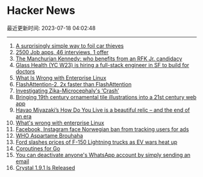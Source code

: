 # Hacker News

最近更新时间: 2023-07-18 04:02:48

--- 
1. [A surprisingly simple way to foil car thieves](https://news.umich.edu/a-surprisingly-simple-way-to-foil-car-thieves/) 
2. [2500 Job apps, 46 interviews, 1 offer](https://www.teamblind.com/post/2500-Job-apps-46-interviews-1-offer-hm028GVg) 
3. [The Manchurian Kennedy: who benefits from an RFK Jr. candidacy](https://www.jefftiedrich.com/p/the-manchurian-kennedy-who-benefits) 
4. [Glass Health (YC W23) is hiring a full-stack engineer in SF to build for doctors](https://news.ycombinator.com/item?id=36761498) 
5. [What Is Wrong with Enterprise Linux](https://unix.foo/posts/enterprise-linux/) 
6. [FlashAttention-2, 2x faster than FlashAttention](https://twitter.com/tri_dao/status/1680987580228308992) 
7. [Investigating Zika-Microcephaly's ‘Crash’](https://www.amjmed.com/article/S0002-9343(22)00108-5/fulltext) 
8. [Bringing 19th century ornamental tile illustrations into a 21st century web app](https://www.deepakg.com/bringing-19th-century-ornamental-tile-illustrations-into-a-21st-century-web-app) 
9. [Hayao Miyazaki’s How Do You Live is a beautiful relic – and the end of an era](https://www.theverge.com/23797349/how-do-you-live-review-studio-ghibli-hayao-miyazaki) 
10. [What's wrong with enterprise Linux](https://unix.foo/posts/enterprise-linux/) 
11. [Facebook, Instagram face Norwegian ban from tracking users for ads](https://www.politico.eu/article/facebook-instagram-norway-ban-track-users-ads/) 
12. [WHO Aspartame Brouhaha](https://dynomight.net/aspartame-brouhaha/) 
13. [Ford slashes prices of F-150 Lightning trucks as EV wars heat up](https://www.reuters.com/business/autos-transportation/ford-slashes-prices-f-150-lightning-trucks-base-variant-cost-17-less-2023-07-17/) 
14. [Coroutines for Go](https://research.swtch.com/coro) 
15. [You can deactivate anyone's WhatsApp account by simply sending an email](https://twitter.com/JakeMooreUK/status/1680962682726363136) 
16. [Crystal 1.9.1 Is Released](https://crystal-lang.org/2023/07/17/1.9.1-released/) 
